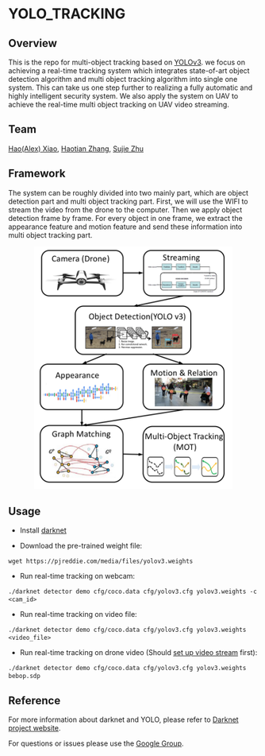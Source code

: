 # YOLO_TRACKING #


## Overview

This is the repo for multi-object tracking based on [YOLOv3](https://pjreddie.com/darknet/yolo/). we focus on achieving a real-time tracking system which integrates state-of-art object detection algorithm and multi object tracking algorithm into single one system. This can take us one step further to realizing a fully automatic and highly intelligent security system. We also apply the system on UAV to achieve the real-time multi object tracking on UAV video streaming.


## Team
[Hao(Alex) Xiao](https://github.com/AlexXiao95), [Haotian Zhang](https://github.com/Haotian-Zhang), [Sujie Zhu](https://github.com/SujieZhu)

## Framework
The system can be roughly divided into two mainly part, which are object detection part and multi object tracking part. First, we will use the WIFI to stream the video from the drone to the computer. Then we apply object detection frame by frame. For every object in one frame, we extract the appearance feature and motion feature and send these information into multi object tracking part.

<div  align="center"> 
<img src="data/framework.png", width="400">
</div>

## Usage

* Install [darknet](https://pjreddie.com/darknet/install/)

* Download the pre-trained weight file:

```
wget https://pjreddie.com/media/files/yolov3.weights
```

* Run real-time tracking on webcam:

```
./darknet detector demo cfg/coco.data cfg/yolov3.cfg yolov3.weights -c <cam_id>
```

* Run real-time tracking on video file:

```
./darknet detector demo cfg/coco.data cfg/yolov3.cfg yolov3.weights <video_file>
```

* Run real-time tracking on drone video (Should [set up video stream](http://developer.parrot.com/blog/2016/play-bebop-stream-on-vlc/) first):

```
./darknet detector demo cfg/coco.data cfg/yolov3.cfg yolov3.weights bebop.sdp
```

## Reference

For more information about darknet and YOLO, please refer to [Darknet project website](http://pjreddie.com/darknet).

For questions or issues please use the [Google Group](https://groups.google.com/forum/#!forum/darknet).
